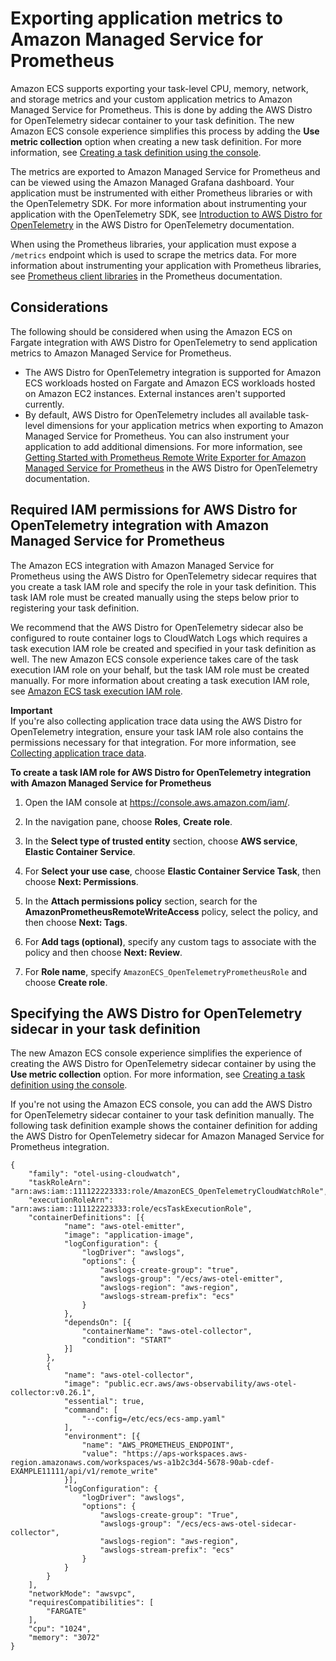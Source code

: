 # Exporting application metrics to Amazon Managed Service for Prometheus<a name="application-metrics-prometheus"></a>

Amazon ECS supports exporting your task\-level CPU, memory, network, and storage metrics and your custom application metrics to Amazon Managed Service for Prometheus\. This is done by adding the AWS Distro for OpenTelemetry sidecar container to your task definition\. The new Amazon ECS console experience simplifies this process by adding the **Use metric collection** option when creating a new task definition\. For more information, see [Creating a task definition using the console](create-task-definition.md)\.

The metrics are exported to Amazon Managed Service for Prometheus and can be viewed using the Amazon Managed Grafana dashboard\. Your application must be instrumented with either Prometheus libraries or with the OpenTelemetry SDK\. For more information about instrumenting your application with the OpenTelemetry SDK, see [Introduction to AWS Distro for OpenTelemetry](https://aws-otel.github.io/docs/introduction) in the AWS Distro for OpenTelemetry documentation\.

When using the Prometheus libraries, your application must expose a `/metrics` endpoint which is used to scrape the metrics data\. For more information about instrumenting your application with Prometheus libraries, see [Prometheus client libraries](https://prometheus.io/docs/instrumenting/clientlibs/) in the Prometheus documentation\.

## Considerations<a name="application-metrics-prometheus-considerations"></a>

The following should be considered when using the Amazon ECS on Fargate integration with AWS Distro for OpenTelemetry to send application metrics to Amazon Managed Service for Prometheus\.
+ The AWS Distro for OpenTelemetry integration is supported for Amazon ECS workloads hosted on Fargate and Amazon ECS workloads hosted on Amazon EC2 instances\. External instances aren't supported currently\.
+ By default, AWS Distro for OpenTelemetry includes all available task\-level dimensions for your application metrics when exporting to Amazon Managed Service for Prometheus\. You can also instrument your application to add additional dimensions\. For more information, see [Getting Started with Prometheus Remote Write Exporter for Amazon Managed Service for Prometheus](https://aws-otel.github.io/docs/getting-started/prometheus-remote-write-exporter) in the AWS Distro for OpenTelemetry documentation\. 

## Required IAM permissions for AWS Distro for OpenTelemetry integration with Amazon Managed Service for Prometheus<a name="application-metrics-prometheus-iam"></a>

The Amazon ECS integration with Amazon Managed Service for Prometheus using the AWS Distro for OpenTelemetry sidecar requires that you create a task IAM role and specify the role in your task definition\. This task IAM role must be created manually using the steps below prior to registering your task definition\.

We recommend that the AWS Distro for OpenTelemetry sidecar also be configured to route container logs to CloudWatch Logs which requires a task execution IAM role be created and specified in your task definition as well\. The new Amazon ECS console experience takes care of the task execution IAM role on your behalf, but the task IAM role must be created manually\. For more information about creating a task execution IAM role, see [Amazon ECS task execution IAM role](task_execution_IAM_role.md)\.

**Important**  
If you're also collecting application trace data using the AWS Distro for OpenTelemetry integration, ensure your task IAM role also contains the permissions necessary for that integration\. For more information, see [Collecting application trace data](trace-data.md)\.

**To create a task IAM role for AWS Distro for OpenTelemetry integration with Amazon Managed Service for Prometheus**

1. Open the IAM console at [https://console\.aws\.amazon\.com/iam/](https://console.aws.amazon.com/iam/)\.

1. In the navigation pane, choose **Roles**, **Create role**\.

1. In the **Select type of trusted entity** section, choose **AWS service**, **Elastic Container Service**\.

1. For **Select your use case**, choose **Elastic Container Service Task**, then choose **Next: Permissions**\.

1. In the **Attach permissions policy** section, search for the **AmazonPrometheusRemoteWriteAccess** policy, select the policy, and then choose **Next: Tags**\.

1. For **Add tags \(optional\)**, specify any custom tags to associate with the policy and then choose **Next: Review**\.

1. For **Role name**, specify `AmazonECS_OpenTelemetryPrometheusRole` and choose **Create role**\.

## Specifying the AWS Distro for OpenTelemetry sidecar in your task definition<a name="application-metrics-prometheus-containerdefinitions"></a>

The new Amazon ECS console experience simplifies the experience of creating the AWS Distro for OpenTelemetry sidecar container by using the **Use metric collection** option\. For more information, see [Creating a task definition using the console](create-task-definition.md)\.

If you're not using the Amazon ECS console, you can add the AWS Distro for OpenTelemetry sidecar container to your task definition manually\. The following task definition example shows the container definition for adding the AWS Distro for OpenTelemetry sidecar for Amazon Managed Service for Prometheus integration\.

```
{
	"family": "otel-using-cloudwatch",
	"taskRoleArn": "arn:aws:iam::111122223333:role/AmazonECS_OpenTelemetryCloudWatchRole",
	"executionRoleArn": "arn:aws:iam::111122223333:role/ecsTaskExecutionRole",
	"containerDefinitions": [{
			"name": "aws-otel-emitter",
			"image": "application-image",
			"logConfiguration": {
				"logDriver": "awslogs",
				"options": {
					"awslogs-create-group": "true",
					"awslogs-group": "/ecs/aws-otel-emitter",
					"awslogs-region": "aws-region",
					"awslogs-stream-prefix": "ecs"
				}
			},
			"dependsOn": [{
				"containerName": "aws-otel-collector",
				"condition": "START"
			}]
		},
		{
			"name": "aws-otel-collector",
			"image": "public.ecr.aws/aws-observability/aws-otel-collector:v0.26.1",
			"essential": true,
			"command": [
				"--config=/etc/ecs/ecs-amp.yaml"
			],
			"environment": [{
				"name": "AWS_PROMETHEUS_ENDPOINT",
				"value": "https://aps-workspaces.aws-region.amazonaws.com/workspaces/ws-a1b2c3d4-5678-90ab-cdef-EXAMPLE11111/api/v1/remote_write"
			}],
			"logConfiguration": {
				"logDriver": "awslogs",
				"options": {
					"awslogs-create-group": "True",
					"awslogs-group": "/ecs/ecs-aws-otel-sidecar-collector",
					"awslogs-region": "aws-region",
					"awslogs-stream-prefix": "ecs"
				}
			}
		}
	],
	"networkMode": "awsvpc",
	"requiresCompatibilities": [
		"FARGATE"
	],
	"cpu": "1024",
	"memory": "3072"
}
```